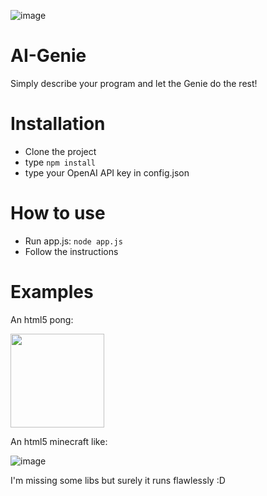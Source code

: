 ![image](https://user-images.githubusercontent.com/5095297/230383579-dfea7173-7dc9-451b-9de3-58f39100a50c.png)

# AI-Genie
Simply describe your program and let the Genie do the rest!

# Installation
- Clone the project
- type `npm install`
- type your OpenAI API key in config.json

# How to use
- Run app.js: `node app.js`
- Follow the instructions

# Examples
An html5 pong:

<img src="https://user-images.githubusercontent.com/5095297/230384287-7e5f894d-38fb-452b-bfed-660a6f4acd76.png" alt= "" width="150">

An html5 minecraft like:

![image](https://user-images.githubusercontent.com/5095297/230383803-fea146c0-5cab-4d57-b2f8-532c7aff0a71.png)

I'm missing some libs but surely it runs flawlessly :D

